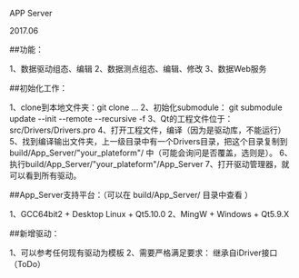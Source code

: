 APP Server

2017.06


##功能：

1、数据驱动组态、编辑
2、数据测点组态、编辑、修改
3、数据Web服务

##初始化工作：

1、clone到本地文件夹：git clone ...
2、初始化submodule： git submodule update --init --remote --recursive -f
3、Qt的工程文件位于：src/Drivers/Drivers.pro
4、打开工程文件，编译（因为是驱动库，不能运行）
5、找到编译输出文件夹，上一级目录中有一个Drivers目录，把这个目录复制到 build/App_Server/"your_plateform"/ 中（可能会询问是否覆盖，选则是）。
6、执行build/App_Server/"your_plateform"/App_Server
7、打开驱动管理器，就可以看到所有驱动。 

##App_Server支持平台：（可以在 build/App_Server/ 目录中查看 ）

1、GCC64bit2 + Desktop Linux + Qt5.10.0
2、MingW + Windows + Qt5.9.X

##新增驱动：

1、可以参考任何现有驱动为模板
2、需要严格满足要求：	继承自iDriver接口 （ToDo）
